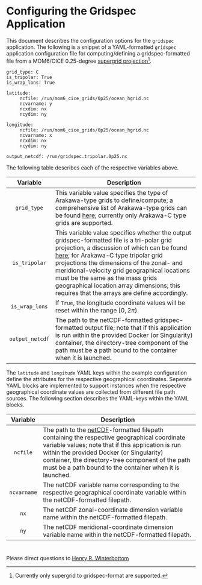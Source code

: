 # Configuring the Gridspec Application

This document describes the configuration options for the `gridspec`
application. The following is a snippet of a YAML-formatted `gridspec`
application configuration file for computing/defining a
gridspec-formatted file from a MOM6/CICE 0.25-degree [supergrid
projection](https://mom6.readthedocs.io/en/main/api/generated/pages/Discrete_Grids.html#horizontal-grids)[^1].

[^1]: Currently only supergrid to gridspec-format are supported.

~~~
grid_type: C
is_tripolar: True
is_wrap_lons: True

latitude:
     ncfile: /run/mom6_cice_grids/0p25/ocean_hgrid.nc
     ncvarname: y
     ncxdim: nx
     ncydim: ny

longitude:
     ncfile: /run/mom6_cice_grids/0p25/ocean_hgrid.nc
     ncvarname: x
     ncxdim: nx
     ncydim: ny

output_netcdf: /run/gridspec.tripolar.0p25.nc

~~~

The following table describes each of the respective variables above.

<div align="center">

| Variable | Description |
| :-------------: | :-----------: |
| `grid_type` | <div align="left">This variable value specifies the type of Arakawa-type grids to define/compute; a comprehensive list of Arakawa-type grids can be found [here](https://en.wikipedia.org/wiki/Arakawa_grids); currently only Arakawa-C type grids are supported.</div> |
| `is_tripolar` | <div align="left">This variable value specifies whether the output gridspec-formatted file is a tri-polar grid projection, a discussion of which can be found [here](https://github.com/dtcenter/MET/issues/1231); for Arakawa-C type tripolar grid projections the dimensions of the zonal- and meridional-velocity grid geographical locations must be the same as the mass grids geographical location array dimensions; this requires that the arrays are define accordingly.</div> |
| `is_wrap_lons` | <div align="left">If `True`, the longitude coordinate values will be reset within the range $[0, 2\pi)$.</div>|
| `output_netcdf` | <div align="left">The path to the netCDF-formatted gridspec-formatted output file; note that if this application is run within the provided Docker (or Singularity) container, the directory-tree component of the path must be a path bound to the container when it is launched.</div> | 

</div>

The `latitude` and `longitude` YAML keys within the example
configuration define the attributes for the respective geographical
coordinates. Seperate YAML blocks are implemented to support instances
when the respective geographical coordinate values are collected from
different file path sources. The following section describes the
YAML-keys within the YAML bloeks.

<div align="center">

| Variable | Description |
| :-------------: | :-----------: |
| `ncfile` | <div align="left">The path to the [netCDF](https://www.unidata.ucar.edu/software/netcdf/)-formatted filepath containing the respective geographical coordinate variable values; note that if this application is run within the provided Docker (or Singularity) container, the directory-tree component of the path must be a path bound to the container when it is launched.</div> |
| `ncvarname` | <div align="left">The netCDF variable name corresponding to the respective geographical coordinate variable within the netCDF-formatted filepath. </div> |
| `nx` | <div align="left">The netCDF zonal-coordinate dimension variable name within the netCDF-formatted filepath. </div> |
| `ny` | <div align="left">The netCDF meridional-coordinate dimension variable name within the netCDF-formatted filepath. </div> |

</div>

#

Please direct questions to [Henry
R. Winterbottom](mailto:henry.winterbottom@noaa.gov?subject=[ufs_tools])